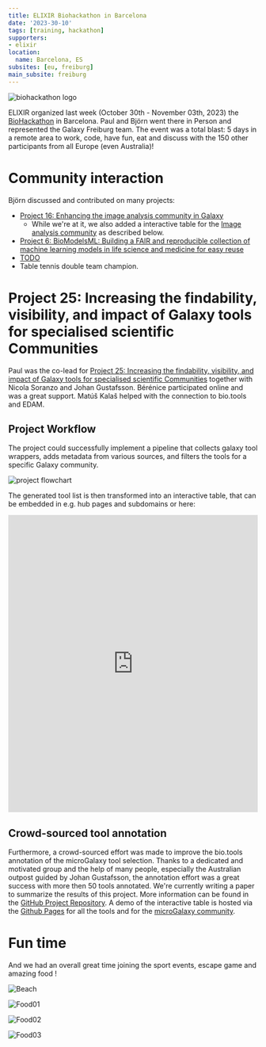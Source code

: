 ```yaml
---
title: ELIXIR Biohackathon in Barcelona
date: '2023-30-10'
tags: [training, hackathon]
supporters:
- elixir
location:
  name: Barcelona, ES
subsites: [eu, freiburg]
main_subsite: freiburg
---
```


![biohackathon logo](./bhlogolightnotx.png)


ELIXIR organized last week (October 30th - November 03th, 2023) the [BioHackathon](https://biohackathon-europe.org/index.html) in Barcelona. Paul and Björn went there in Person and represented the Galaxy Freiburg team. The event was a total blast: 5 days in a remote area to work, code, have fun, eat and discuss with the 150 other participants from all Europe (even Australia)!

# Community interaction

Björn discussed and contributed on many projects: 
- [Project 16: Enhancing the image analysis community in Galaxy](https://github.com/elixir-europe/biohackathon-projects-2023/tree/main/16) 
    - While we're at it, we also added a interactive table for the [Image analysis community](https://galaxyproject.github.io/galaxy_tool_extractor/imaging/) as described below.
- [Project 6: BioModelsML: Building a FAIR and reproducible collection of machine learning models in life science and medicine for easy reuse](https://github.com/elixir-europe/biohackathon-projects-2023/tree/main/6)
- [TODO]()
- Table tennis double team champion.

# Project 25: Increasing the findability, visibility, and impact of Galaxy tools for specialised scientific Communities

Paul was the co-lead for [Project 25: Increasing the findability, visibility, and impact of Galaxy tools for specialised scientific Communities](https://github.com/elixir-europe/biohackathon-projects-2023/tree/main/25) together with Nicola Soranzo and Johan Gustafsson. Bérénice participated online and was a great support. Matúš Kalaš helped with the connection to bio.tools and EDAM. 

## Project Workflow

The project could successfully implement a pipeline that collects galaxy tool wrappers, adds metadata from various sources, and filters the tools for a specific Galaxy community.

![project flowchart](./flowchart_paper.png)

The generated tool list is then transformed into an interactive table, that can be embedded in e.g. hub pages and subdomains or here:

<iframe
  id="inlineFrameExample"
  title="Microbial related tools"
  width="100%"
  height="600"
  frameBorder="0"
  src="https://galaxyproject.github.io/galaxy_tool_extractor/microgalaxy/">
</iframe>

## Crowd-sourced tool annotation

Furthermore, a crowd-sourced effort was made to improve the bio.tools annotation of the microGalaxy tool selection.
Thanks to a dedicated and motivated group and the help of many people, especially the Australian outpost guided by Johan Gustafsson, the annotation effort was a great success with more then 50 tools annotated.
We're currently writing a paper to summarize the results of this project. More information can be found in the [GitHub Project Repository](https://github.com/galaxyproject/galaxy_tool_extractor). A demo of the interactive table is hosted via the [Github Pages](https://galaxyproject.github.io/galaxy_tool_extractor/) for all the tools and for the  [microGalaxy community](https://galaxyproject.github.io/galaxy_tool_extractor/microgalaxy/). 

# Fun time

And we had an overall great time joining the sport events, escape game and amazing food ! 

![Beach](./p01_x.jpg)

![Food01](./p02_x.jpg)

![Food02](./p03_x.jpg)

![Food03](./p04_x.jpg)